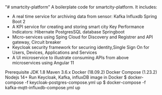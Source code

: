 "# smartcity-platform" 
A boilerplate code  for smartcity-platform. 
It includes:
 - A real time service for archiving data from sensor:
   Kafka
   Influxdb
   Spring Boot 2
 - A KPI service for creating and storing smart city Key Performance Indicators:
   Hibernate
   PostgresSQL database
   Springboot
 - Micro-services using Sping Cloud for Discovery and Registrer and API gateway, Circuit breaker
 - Keycloak security framework for securing identity,Single Sign On for Users, Devices, Applications and Services  
 - A UI microservice to illustrate consuming APIs from above microservices using Angular 11   
 
Prerequisite
JDK 1.8 
Maven 3.6.x
Docker (18.09.2)
Docker Compose (1.23.2)
Nodejs 14+
Run Keycloak, Kafka, influxDB image in Docker
$ docker-compose -f keycloak-postgres-compose.yml up
$ docker-compose -f kafka-mqtt-influxdb-compose.yml up


